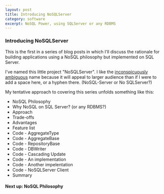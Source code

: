 ```yaml
---
layout: post
title: Introducing NoSQLServer
category: software
excerpt: NoSQL Power, using SQLServer or any RDBMS
---
```



### Introducing NoSQLServer

This is the first in a series of blog posts in which I'll discuss the rationale for building applications using a NoSQL philosophy 
but implemented on SQL Server.  

I've named this little project "NoSQLServer". 
I like the [inconspicuously ambiguous](http://users.ohiohills.com/gordon/liar.html) name because it will appeal to larger audience than
if I were to add a space here, or a hyphen there. (NoSQL-Server or No SQLServer?)

My tentative approach to covering this series unfolds something like this:

* NoSQL Philosophy
* Why NoSQL on SQL Server? (or any RDBMS?)
* Approach
* Trade-offs
* Advantages
* Feature list
* Code - AggregateType
* Code - AggregateBase
* Code - RepositoryBase
* Code - DBWriter
* Code - Cascading Update
* Code - An implementation
* Code - Another impelentation
* Code - NoSQLServer Client
* Summary



#### Next up:  NoSQL Philosophy


